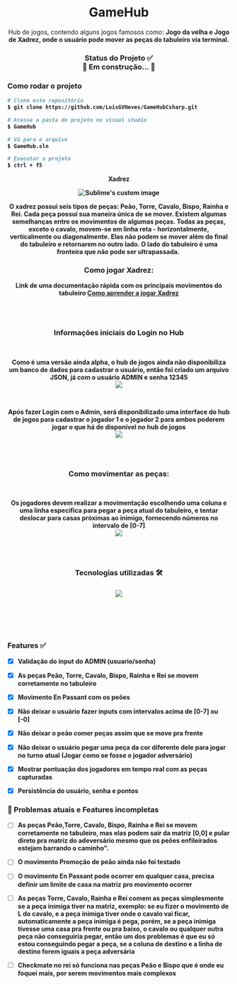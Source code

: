 <h1 align="center"> 
  GameHub
</h1>



<p align="center">
  Hub de jogos, contendo alguns jogos famosos como: <b>Jogo da velha<b> e <b>Jogo de Xadrez<b>, onde o usuário pode mover as peças do tabuleiro via terminal.
</p>


<h3 align="center"> 
  Status do Projeto ✅ <br>
	🚧 Em construção...  🚧
</h3>


### Como rodar o projeto
```bash
# Clone este repositório
$ git clone https://github.com/LuisGVNeves/GameHubCsharp.git

# Acesse a pasta do projeto no visual studio
$ GameHub

# Vá para o arquivo
$ GameHub.sln

# Executar o projeto
$ ctrl + f5
```




<p align="center">
  <b>Xadrez</b>
</p>

<p align="center">
  <img src="https://user-images.githubusercontent.com/99727468/214076666-1120bc22-8df6-424b-9525-aa7d790e3767.png" alt="Sublime's custom image"/>
</p>

<p align="center">
  O xadrez possui seis tipos de peças: Peão, Torre, Cavalo, Bispo, Rainha e Rei. Cada peça possui sua maneira única de se mover. Existem algumas semelhanças entre os movimentos de algumas peças. Todas as peças, exceto o cavalo, movem-se em linha reta - horizontalmente, verticalmente ou diagonalmente. Elas não podem se mover além do final do tabuleiro e retornarem no outro lado. O lado do tabuleiro é uma fronteira que não pode ser ultrapassada. 
</p>


<h3 align="center"> 
  Como jogar Xadrez:
</h3>


<p align="center">
  Link de uma documentação rápida com os principais movimentos do tabuleiro
  
  <a href="https://docs.kde.org/trunk5/pt_BR/knights/knights/piece-movement.html#:~:text=bispo%20da%20rainha.-,Torre,se%20encontra%20a%20pe%C3%A7a%20advers%C3%A1ria.">
  Como aprender a jogar Xadrez
  </a>
  
</p>





</br></br>

<h3 align="center"> 
  Informações iniciais do Login no Hub 
</h3>

</br>

<p align="center">
  Como é uma versão ainda alpha, o hub de jogos ainda não disponibiliza um banco de dados para cadastrar o usuário, então foi criado um arquivo JSON, já com o usuário ADMIN e senha 12345
  
  </br>
  <img src="https://user-images.githubusercontent.com/99727468/214079189-7e562f27-c2b3-4ae2-9add-0a1945fc36a8.png"/>
  
</p>

</br>

<p align="center">
  Após fazer Login com o Admin, será disponibilizado uma interface do hub de jogos para cadastrar o jogador 1 e o jogador 2 para ambos poderem jogar o que há de disponível no hub de jogos
  
  </br>
  <img src="https://user-images.githubusercontent.com/99727468/214080587-ff12e2b2-bcba-47bb-baaa-6cb3457f84c9.png"/>
  
</p>

</br></br>



<h3 align="center"> 
  Como movimentar as peças:
</h3>


</br>


<p align="center">
   Os jogadores devem realizar a movimentação escolhendo uma coluna e uma linha especifica para pegar a peça atual do tabuleiro, e tentar deslocar para casas próximas ao inimigo, fornecendo números no intervalo de [0-7]
  
  </br>
  <img src="https://user-images.githubusercontent.com/99727468/214081285-87fda56b-f1d8-4910-bf3d-f60deb558bb9.png"/>
  
</p>


</br></br>


<h3 align="center">
    Tecnologias utilizadas 🛠 <br>
<h3/>

<p align="center">
  <img src="https://user-images.githubusercontent.com/99727468/214086465-ea2c08c1-1ec9-409e-9a92-b316caa23549.png"/>
</p>


</br></br></br>

### Features ✅

- [x] Validação do input do ADMIN (usuario/senha)
- [x] As peças Peão, Torre, Cavalo, Bispo, Rainha e Rei se movem corretamente no tabuleiro
- [x] Movimento En Passant com os peões
- [x] Não deixar o usuário fazer inputs com intervalos acima de [0-7] ou [-0]
- [x] Não deixar o peão comer peças assim que se move pra frente
- [x] Não deixar o usuário pegar uma peça da cor diferente dele para jogar no turno atual (Jogar como se fosse o jogador adversário)
- [x] Mostrar pontuação dos jogadores em tempo real com as peças capturadas
- [x] Persistência do usuário, senha e pontos



### 🔴 Problemas atuais e Features incompletas
- [ ] As peças Peão,Torre, Cavalo, Bispo, Rainha e Rei se movem corretamente no tabuleiro, mas elas podem sair da matriz [0,0] e pular direto pra matriz do adeversário mesmo que os peões enfileirados estejam barrando o caminho".
- [ ] O movimento Promoção de peão ainda não foi testado
- [ ] O movimento En Passant pode ocorrer em qualquer casa, precisa definir um limite de casa na matriz pro movimento ocorrer
- [ ] As peças Torre, Cavalo, Rainha e Rei comem as peças simplesmente se a peça inimiga tiver na matriz, exemplo: se eu fizer o movimento de L do cavalo, e a peça inimiga tiver onde o cavalo vai ficar, automaticamente a peça inimiga é pega, porém, se a peça inimiga tivesse uma casa pra frente ou pra baixo, o cavalo ou qualquer outra peça não conseguiria pegar, então um dos problemas é que eu só estou conseguindo pegar a peça, se a coluna de destino e a linha de destino forem iguais a peça adversária
- [ ] Checkmate no rei só funciona nas peças Peão e Bispo que é onde eu foquei mais, por serem movimentos mais complexos

